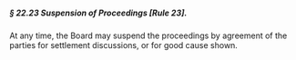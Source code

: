 ##### § 22.23 Suspension of Proceedings [Rule 23]. #####

At any time, the Board may suspend the proceedings by agreement of the parties for settlement discussions, or for good cause shown.